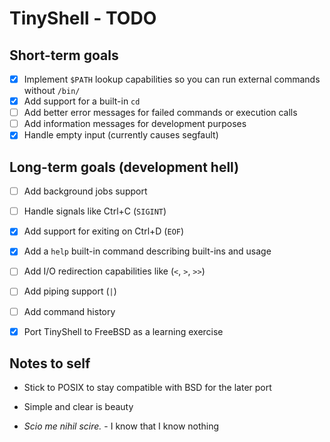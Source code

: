 # TinyShell - TODO

## Short-term goals

- [x] Implement `$PATH` lookup capabilities so you can run external commands without `/bin/`
- [x] Add support for a built-in `cd`
- [ ] Add better error messages for failed commands or execution calls 
- [ ] Add information messages for development purposes
- [x] Handle empty input (currently causes segfault)

## Long-term goals (development hell)

- [ ] Add background jobs support
- [ ] Handle signals like Ctrl+C (`SIGINT`) 
- [x] Add support for exiting on Ctrl+D (`EOF`)
- [x] Add a `help` built-in command describing built-ins and usage

- [ ] Add I/O redirection capabilities like (`<`, `>`, `>>`)
- [ ] Add piping support (`|`)
- [ ] Add command history
- [x] Port TinyShell to FreeBSD as a learning exercise

## Notes to self

- Stick to POSIX to stay compatible with BSD for the later port
- Simple and clear is beauty

- *Scio me nihil scire.* - I know that I know nothing

